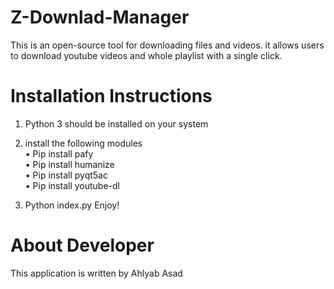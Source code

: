 # Z-Downlad-Manager
This is an open-source tool for downloading files and videos. it allows users to download youtube videos and whole playlist with a single click.

# Installation Instructions
1. Python 3 should be installed on your system
2. install the following modules</Br>
 •  Pip install pafy</Br>
 •	Pip install humanize</Br>
 •	Pip install pyqt5ac</Br>
 •	Pip install youtube-dl</Br>
  
3. Python index.py
Enjoy!

# About Developer
This application is written by Ahlyab Asad

